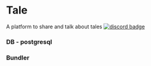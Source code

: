 # Tale
A platform to share and talk about tales
[![discord badge](https://img.shields.io/badge/chat-discord-7289DA.svg)](https://discord.gg/XjzFyv9)

### DB - postgresql


### Bundler